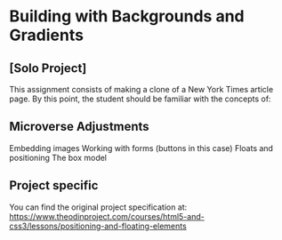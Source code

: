 # Building with Backgrounds and Gradients

## [Solo Project]

This assignment consists of making a clone of a New York Times article page. By this point, the student should be familiar with the concepts of:

## Microverse Adjustments

Embedding images
Working with forms (buttons in this case)
Floats and positioning
The box model

## Project specific

You can find the original project specification at: https://www.theodinproject.com/courses/html5-and-css3/lessons/positioning-and-floating-elements
